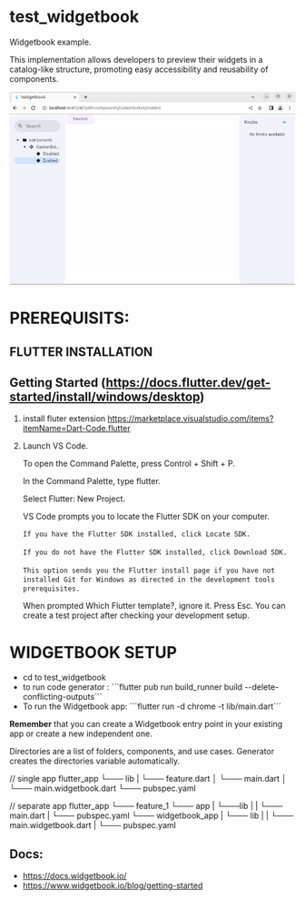 # test_widgetbook

Widgetbook example.

This implementation allows developers to preview their widgets in a catalog-like structure, promoting easy accessibility and reusability of components.

![alt text](lib/assets/img.png)

# PREREQUISITS:

## FLUTTER INSTALLATION

## Getting Started (https://docs.flutter.dev/get-started/install/windows/desktop)


 1) install fluter extension  https://marketplace.visualstudio.com/items?itemName=Dart-Code.flutter
 2) Launch VS Code.

    To open the Command Palette, press Control + Shift + P.

    In the Command Palette, type flutter.

    Select Flutter: New Project.

    VS Code prompts you to locate the Flutter SDK on your computer.

        If you have the Flutter SDK installed, click Locate SDK.

        If you do not have the Flutter SDK installed, click Download SDK.

        This option sends you the Flutter install page if you have not installed Git for Windows as directed in the development tools prerequisites.

    When prompted Which Flutter template?, ignore it. Press Esc. You can create a test project after checking your development setup.


# WIDGETBOOK SETUP

- cd to test_widgetbook
- to run code generator : 
´´´flutter pub run build_runner build --delete-conflicting-outputs´´´
- To run the Widgetbook app: 
´´´flutter run -d chrome -t lib/main.dart´´´


**Remember** that you can create a Widgetbook entry point in your existing app or create a new independent one.

Directories are a list of folders, components, and use cases. Generator creates the directories variable automatically.


// single app
flutter_app
└─── lib
| └─── feature.dart
│ └─── main.dart
│ └─── main.widgetbook.dart
└─── pubspec.yaml

// separate app
flutter_app
└─── feature_1
└─── app
|    └───lib
|    |    └─── main.dart
|    └─── pubspec.yaml
└─── widgetbook_app
|    └─── lib
|    |    └─── main.widgetbook.dart
|    └─── pubspec.yaml




## Docs: 
- https://docs.widgetbook.io/
- https://www.widgetbook.io/blog/getting-started